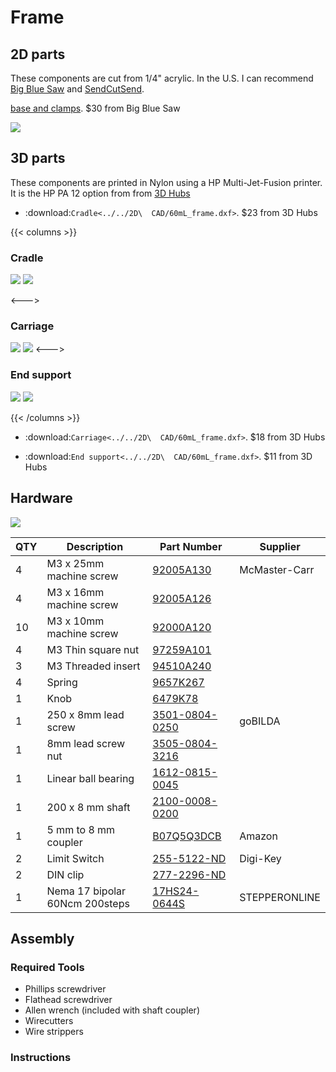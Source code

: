 # Frame


## 2D parts

These components are cut from 1/4" acrylic.
In the U.S. I can recommend [Big Blue Saw](https://www.bigbluesaw.com/) and [SendCutSend](https://sendcutsend.com/).

<a href="60mL_frame.dxf" download >base and clamps</a>. $30 from Big Blue Saw

![](lasercut_parts.png)

  
## 3D parts

These components are printed in Nylon using a HP Multi-Jet-Fusion printer. 
It is the HP PA 12 option from from  [3D Hubs](https://www.3dhubs.com/)

- :download:`Cradle<../../2D\  CAD/60mL_frame.dxf>`. $23 from 3D Hubs

{{< columns >}} <!-- begin columns block -->

### Cradle

![](cradle_1.png)
![](cradle_2.png)

<---> <!-- magic separator, between columns -->

### Carriage

![](carriage_1.png)
![](carriage_2.png)
<---> <!-- magic separator, between columns -->

### End support

![](end_1.png)
![](end_2.png)

{{< /columns >}}



- :download:`Carriage<../../2D\  CAD/60mL_frame.dxf>`. $18 from 3D Hubs


- :download:`End support<../../2D\  CAD/60mL_frame.dxf>`. $11 from 3D Hubs



## Hardware

![](all_parts.jpg)

| QTY | Description                    | Part Number                                                                                                                                                                 | Supplier      |
|-----|--------------------------------|-----------------------------------------------------------------------------------------------------------------------------------------------------------------------------|---------------|
| 4   | M3 x 25mm machine screw        | [92005A130](https://www.mcmaster.com/#92005A130)                                                                                                                            | McMaster-Carr |
| 4   | M3 x 16mm machine screw        | [92005A126](https://www.mcmaster.com/92005A126/)                                                                                                                            |               |
| 10  | M3 x 10mm machine screw        | [92000A120](https://www.mcmaster.com/#92000A120)                                                                                                                            |               |
| 4   | M3 Thin square nut             | [97259A101](https://www.mcmaster.com/97259A101/)                                                                                                                            |               |
| 3   | M3 Threaded insert             | [94510A240](https://www.mcmaster.com/#94510A240)                                                                                                                            |               |
| 4   | Spring                         | [9657K267](https://www.mcmaster.com/#9657K267)                                                                                                                              |               |
| 1   | Knob                           | [6479K78](https://www.mcmaster.com/#6479K78)                                                                                                                                |               |
| 1   | 250 x 8mm lead screw           | [3501-0804-0250](https://www.gobilda.com/3501-series-lead-screw-8mm-lead-4-start-250mm-length/)                                                                             | goBILDA       |
| 1   | 8mm lead screw nut             | [3505-0804-3216](https://www.gobilda.com/3505-series-lead-screw-pattern-nut-8mm-lead-4-start-32mm-od-16mm-length/)                                                          |               |
| 1   | Linear ball bearing            | [1612-0815-0045](https://www.gobilda.com/1612-series-linear-ball-bearing-8mm-id-x-15mm-od-45mm-length-2-pack/)                                                              |               |
| 1   | 200 x  8 mm shaft              | [2100-0008-0200](https://www.gobilda.com/2100-series-stainless-steel-round-shaft-8mm-diameter-200mm-length/)                                                                |               |
| 1   | 5 mm to 8 mm coupler           | [B07Q5Q3DCB](https://www.amazon.com/Befenybay-Coupling-Diameter-Coupler-Aluminum/dp/B07Q5Q3DCB/ref=sr_1_1?keywords=B07Q5Q3DCB&qid=1565137893&s=gateway&sr=8-1)              | Amazon        |
| 2   | Limit Switch                   | [255-5122-ND](https://www.digikey.com/products/en?keywords=255-5122-nd>)                                                                                                    | Digi-Key      |
| 2   | DIN clip                       | [277-2296-ND](https://www.digikey.com/products/en?keywords=277-2296-nd>)                                                                                                    |               |
| 1   | Nema 17 bipolar 60Ncm 200steps | [17HS24-0644S](https://www.omc-stepperonline.com/hybrid-stepper-motor/nema-17-bipolar-18deg-60ncm-85ozin-064a-10v-42x42x60mm-4-wires-17hs24-0644s.html?search=17hs24-0644s) | STEPPERONLINE |


## Assembly

### Required Tools
- Phillips screwdriver
- Flathead screwdriver
- Allen wrench (included with shaft coupler)
- Wirecutters
- Wire strippers

### Instructions